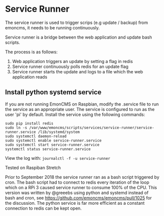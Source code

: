 # Service Runner

The service runner is used to trigger scrips (e.g update / backup) from emoncms, it needs to be running continuously. 

Service runner is a bridge between the web application and update bash scripts.

The process is as follows:

1. Web application triggers an update by setting a flag in redis
2. Service runner continuously polls redis for an update flag
3. Service runner starts the update and logs to a file which the web application reads

## Install python systemd service

If you are not running EmonCMS on Raspbian, modify the .service file to run the service
as an appropriate user. The service is configured to run as the user 'pi' by default.
Install the service using the following commands:
```
sudo pip install redis
sudo ln -s /var/www/emoncms/scripts/services/service-runner/service-runner.service /lib/systemd/system
sudo systemctl daemon-reload
sudo systemctl enable service-runner.service
sudo systemctl start service-runner.service
systemctl status service-runner.service
```

View the log with:
`journalctl -f -u service-runner`

Tested on Raspiban Stretch

Prior to September 2018 the service runner ran as a bash script triggered by cron. The
bash script had to connect to redis every iteration of the loop which on a RPi 3 caused
service runner to consume 100% of the CPU.
This version was written by @greeebs using python and systemd instead of bash and cron, see
https://github.com/emoncms/emoncms/pull/1025 for the discussion.
The python service is far more efficient as a constant connection to redis can be kept open.

